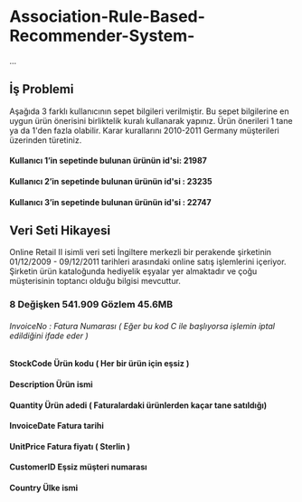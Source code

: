 # Association-Rule-Based-Recommender-System-
...
## İş Problemi

 Aşağıda 3 farklı kullanıcının sepet bilgileri verilmiştir. Bu sepet bilgilerine en uygun ürün önerisini birliktelik kuralı kullanarak yapınız. Ürün önerileri 1 tane ya da 1'den fazla olabilir. Karar kurallarını 2010-2011 Germany müşterileri üzerinden türetiniz.

#### Kullanıcı 1’in sepetinde bulunan ürünün id'si: 21987
#### Kullanıcı 2’in sepetinde bulunan ürünün id'si : 23235
#### Kullanıcı 3’in sepetinde bulunan ürünün id'si : 22747

## Veri Seti Hikayesi

Online Retail II isimli veri seti İngiltere merkezli bir perakende şirketinin 01/12/2009 - 09/12/2011 tarihleri arasındaki online satış işlemlerini içeriyor. Şirketin ürün kataloğunda hediyelik eşyalar yer almaktadır ve çoğu müşterisinin toptancı olduğu bilgisi mevcuttur.

### 8 Değişken 541.909 Gözlem 45.6MB

###### InvoiceNo : Fatura Numarası ( Eğer bu kod C ile başlıyorsa işlemin iptal edildiğini ifade eder )
#### StockCode Ürün kodu ( Her bir ürün için eşsiz )
#### Description Ürün ismi
#### Quantity Ürün adedi ( Faturalardaki ürünlerden kaçar tane satıldığı)
#### InvoiceDate Fatura tarihi
#### UnitPrice Fatura fiyatı ( Sterlin )
#### CustomerID Eşsiz müşteri numarası
#### Country Ülke ismi
